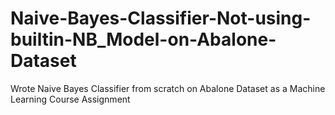 # Naive-Bayes-Classifier-Not-using-builtin-NB_Model-on-Abalone-Dataset
Wrote Naive Bayes Classifier from scratch on Abalone Dataset as a Machine Learning Course Assignment
